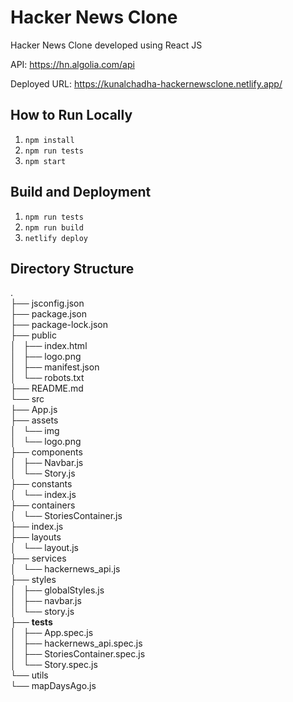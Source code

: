 # Hacker News Clone
Hacker News Clone developed using React JS

API: https://hn.algolia.com/api

Deployed URL: https://kunalchadha-hackernewsclone.netlify.app/

## How to Run Locally
1. `npm install`
2. `npm run tests`
3. `npm start`

## Build and Deployment
1. `npm run tests`
2. `npm run build`
3. `netlify deploy`

## Directory Structure
.<br>
├── jsconfig.json <br>
├── package.json <br>
├── package-lock.json<br>
├── public<br>
│   ├── index.html<br>
│   ├── logo.png<br>
│   ├── manifest.json<br>
│   └── robots.txt<br>
├── README.md<br>
└── src<br>
    ├── App.js<br>
    ├── assets<br>
    │   └── img<br>
    │       └── logo.png<br>
    ├── components<br>
    │   ├── Navbar.js<br>
    │   └── Story.js<br>
    ├── constants<br>
    │   └── index.js<br>
    ├── containers<br>
    │   └── StoriesContainer.js<br>
    ├── index.js<br>
    ├── layouts<br>
    │   └── layout.js<br>
    ├── services<br>
    │   └── hackernews_api.js<br>
    ├── styles<br>
    │   ├── globalStyles.js<br>
    │   ├── navbar.js<br>
    │   └── story.js<br>
    ├── __tests__<br>
    │   ├── App.spec.js<br>
    │   ├── hackernews_api.spec.js<br>
    │   ├── StoriesContainer.spec.js<br>
    │   └── Story.spec.js<br>
    └── utils<br>
        └── mapDaysAgo.js<br>

